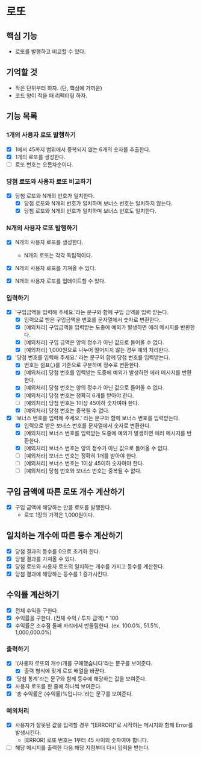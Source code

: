 # 로또

## 핵심  기능

- 로또를 발행하고 비교할 수 있다.

## 기억할 것

- 작은 단위부터 하자. (단, 핵심에 가까운)
- 코드 양이 적을 때 리펙터링 하자.

## 기능 목록

### 1개의 사용자 로또 발행하기

- [x] 1에서 45까지 범위에서 중복되지 않는 6개의 숫자를 추출한다.
- [x] 1개의 로또를 생성한다.
- [ ] 로또 번호는 오름차순이다.

### 당첨 로또와 사용자 로또 비교하기

- [x] 당첨 로또와 N개의 번호가 일치한다.
  - [x] 당첨 로또와 N개의 번호가 일치하며 보너스 번호는 일치하지 않는다.
  - [x] 당첨 로또와 N개의 번호가 일치하며 보너스 번호도 일치한다.

### N개의 사용자 로또 발행하기

- [x] N개의 사용자 로또를 생성한다.
  - N개의 로또는 각각 독립적이다.
- [x] N개의 사용자 로또를 가져올 수 있다.
- [x] N개의 사용자 로또를 업데이트할 수 있다.


### 입력하기

- [x] '구입금액을 입력해 주세요.'라는 문구와 함께 구입 금액을 입력 받는다.
  - [x] 입력으로 받은 구입금액을 번호를 문자열에서 숫자로 변환한다.
  - [x] [예외처리] 구입금액을 입력받는 도중에 예외가 발생하면 에러 메시지를 반환한다.
  - [x] [예외처리] 구입 금액은 양의 정수가 아닌 값으로 들어올 수 없다.
  - [x] [예외처리] 1,000원으로 나누어 떨어지지 않는 경우 예외 처리한다.

- [x] '당첨 번호를 입력해 주세요.' 라는 문구와 함께 당첨 번호를 입력받는다.
  - [x] 번호는 쉼표(,)를 기준으로 구분하며 정수로 변환한다.
  - [x] [예외처리] 당첨 번호를 입력받는 도중에 예외가 발생하면 에러 메시지를 반환한다.
  - [x] [예외처리] 당첨 번호는 양의 정수가 아닌 값으로 들어올 수 없다.
  - [x] [예외처리] 당첨 번호는 정확히 6개를 받아야 한다.
  - [ ] [예외처리] 당첨 번호는 1이상 45이하 숫자여야 한다.
  - [x] [예외처라] 당첨 번호는 중복될 수 없다.
- [x] '보너스 번호를 입력해 주세요.' 라는 문구와 함께 보너스 번호를 입력받는다.
  - [x] 입력으로 받은 보너스 번호를 문자열에서 숫자로 변환한다.
  - [x] [예외처리] 보너스 번호를 입력받는 도중에 예외가 발생하면 에러 메시지를 반환한다.
  - [x] [예외처리] 보너스 번호는 양의 정수가 아닌 값으로 들어올 수 없다.
  - [ ] [예외처라] 보너스 번호는 정확히 1개를 받아야 한다.
  - [ ] [예외처리] 보너스 번호는 1이상 45이하 숫자여야 한다.
  - [ ] [예외처리] 당첨 번호와 보너스 번호는 중복될 수 없다.

## 구입 금액에 따른 로또 개수 계산하기

- [x] 구입 금액에 해당하는 만큼 로또를 발행한다.
  - 로또 1장의 가격은 1,000원이다.

## 일치하는 개수에 따른 둥수 계산하기

- [x] 당첨 결과의 등수를 0으로 초기화 한다.
- [x] 당철 결과를 가져올 수 있다.
- [x] 당첨 로또와 사용자 로또의 일치하는 개수를 가지고 등수를 계산한다.
- [x] 당첨 결과에 해당하는 등수를 1 증가시킨다.

## 수익률 계산하기

- [x] 전체 수익을 구한다.
- [x] 수익률을 구한다. (전체 수익 / 투자 금액) * 100
- [x] 수익률은 소수점 둘째 자리에서 반올림한다. (ex. 100.0%, 51.5%, 1,000,000.0%)

### 출력하기

- [x] '(사용자 로또의 개수)개를 구매했습니다'라는 문구를 보여준다.
  - [x] 출력 형식에 맞게 로또 배열을 바꾼다.
- [x] '당첨 통계'라는 문구와 함께 등수에 해당하는 값을 보여준다.
- [x] 사용자 로또를 한 줄에 하나씩 보여준다.
- [x] '총 수익률은 (수익률)%입니다.'라는 문구를 보여준다.

### 예외처리

- [x] 사용자가 잘못된 값을 입력할 경우 "[ERROR]"로 시작하는 메시지와 함께 Error를 발생시킨다.
  - [ERROR] 로또 번호는 1부터 45 사이의 숫자여야 합니다.
- [ ] 해당 메시지를 출력한 다음 해당 지점부터 다시 입력을 받는다.
